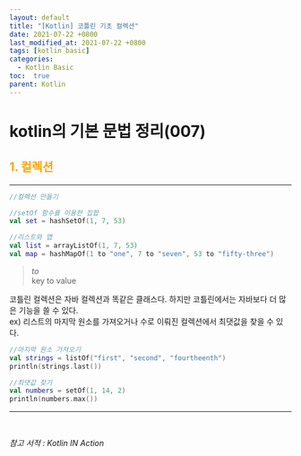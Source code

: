```yaml
---
layout: default
title: "[Kotlin] 코틀린 기초 컬렉션"
date: 2021-07-22 +0800
last_modified_at: 2021-07-22 +0800
tags: [kotlin basic]
categories:
  - Kotlin Basic
toc:  true
parent: Kotlin
---
```


# kotlin의 기본 문법 정리(007) 

## <span style="color:orange">1. 컬렉션</span>  
---  

```kotlin
//컬렉션 만들기

//setOf 함수를 이용한 집합
val set = hashSetOf(1, 7, 53)

//리스트와 맵
val list = arrayListOf(1, 7, 53)
val map = hashMapOf(1 to "one", 7 to "seven", 53 to "fifty-three")
```

> _to_  
> key to value

코틀린 컬렉션은 자바 컬렉션과 똑같은 클래스다. 하지만 코틀린에서는 자바보다 더 많은 기능을 쓸 수 있다.  
ex) 리스트의 마지막 원소를 가져오거나 수로 이뤄진 컬렉션에서 최댓값을 찾을 수 있다.
```kotlin
//마지막 원소 가져오기
val strings = listOf("first", "second", "fourtheenth")
println(strings.last())

//최댓값 찾기
val numbers = setOf(1, 14, 2)
println(numbers.max())
```  
---

<br>

*참고 서적 : Kotlin IN Action*
